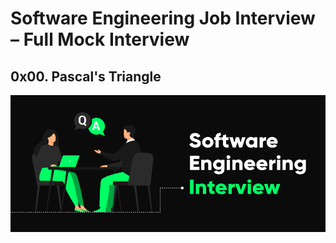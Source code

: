 # Software Engineering Job Interview – Full Mock Interview
## 0x00. Pascal's Triangle

![Logo](./SoftInte.png)
